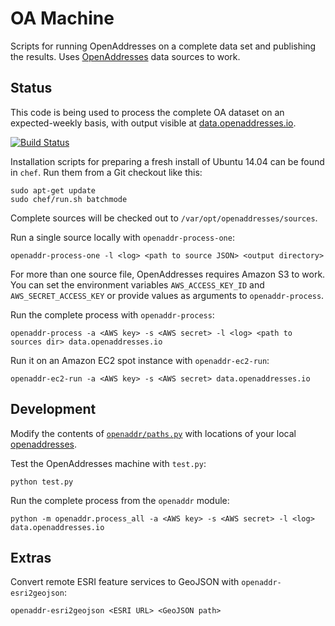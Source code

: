 OA Machine
==========

Scripts for running OpenAddresses on a complete data set and publishing
the results. Uses [OpenAddresses](https://github.com/openaddresses/openaddresses)
data sources to work.

Status
------

This code is being used to process the complete OA dataset on an expected-weekly
basis, with output visible at [data.openaddresses.io](http://data.openaddresses.io).

[![Build Status](https://travis-ci.org/openaddresses/machine.svg?branch=master)](https://travis-ci.org/openaddresses/machine)

Installation scripts for preparing a fresh install of Ubuntu 14.04 can be found
in `chef`. Run them from a Git checkout like this:

    sudo apt-get update
    sudo chef/run.sh batchmode

Complete sources will be checked out to `/var/opt/openaddresses/sources`.

Run a single source locally with `openaddr-process-one`:

    openaddr-process-one -l <log> <path to source JSON> <output directory>

For more than one source file, OpenAddresses requires Amazon S3 to work.
You can set the environment variables `AWS_ACCESS_KEY_ID` and
`AWS_SECRET_ACCESS_KEY` or provide values as arguments to `openaddr-process`.

Run the complete process with `openaddr-process`:

    openaddr-process -a <AWS key> -s <AWS secret> -l <log> <path to sources dir> data.openaddresses.io

Run it on an Amazon EC2 spot instance with `openaddr-ec2-run`:

    openaddr-ec2-run -a <AWS key> -s <AWS secret> data.openaddresses.io

Development
-----------

Modify the contents of [`openaddr/paths.py`](openaddr/paths.py) with locations
of your local [openaddresses](https://github.com/openaddresses/openaddresses).

Test the OpenAddresses machine with `test.py`:

    python test.py

Run the complete process from the `openaddr` module:

    python -m openaddr.process_all -a <AWS key> -s <AWS secret> -l <log> data.openaddresses.io

Extras
------

Convert remote ESRI feature services to GeoJSON with `openaddr-esri2geojson`:

    openaddr-esri2geojson <ESRI URL> <GeoJSON path>
